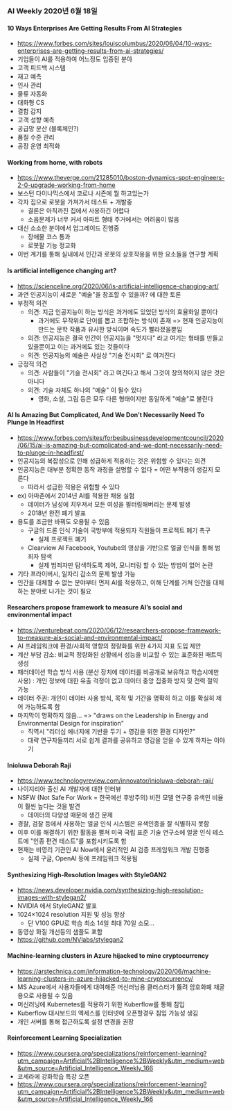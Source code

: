 ### AI Weekly 2020년 6월 18일

#### 10 Ways Enterprises Are Getting Results From AI Strategies
- https://www.forbes.com/sites/louiscolumbus/2020/06/04/10-ways-enterprises-are-getting-results-from-ai-strategies/
- 기업들이 AI를 적용하여 어느정도 입증된 분야
- 고객 피드백 시스템
- 재고 예측
- 인사 관리
- 물류 자동화
- 대화형 CS
- 결함 감지
- 고객 성향 예측
- 공급망 분산 (블록체인?)
- 품질 수준 관리
- 공장 운영 최적화


#### Working from home, with robots
- https://www.theverge.com/21285010/boston-dynamics-spot-engineers-2-0-upgrade-working-from-home
- 보스턴 다이나믹스에서 코로나 시즌에 뭘 하고있는가
- 각자 집으로 로봇을 가져가서 테스트 + 개발중
  - 결론은 아직까진 집에서 사용하긴 어렵다
  - 소음문제가 너무 커서 아파트 형태 주거에서는 어려움이 많음
- 대신 소소한 분야에서 업그레이드 진행중
  - 장애물 코스 통과
  - 로봇팔 기능 정교화
- 이번 계기를 통해 실내에서 인간과 로봇의 상호작용을 위한 요소들을 연구할 계획


#### Is artificial intelligence changing art?
- https://scienceline.org/2020/06/is-artificial-intelligence-changing-art/
- 과연 인공지능이 새로운 "예술"을 창조할 수 있을까? 에 대한 토론
- 부정적 의견
  - 의견: 지금 인공지능이 하는 방식은 과거에도 있었던 방식의 효율화일 뿐이다
    - 과거에도 무작위로 단어를 뽑고 조합하는 방식이 존재 => 현재 인공지능이 만드는 문학 작품과 유사한 방식이며 속도가 빨라졌을뿐임
  - 의견: 인공지능은 결국 인간이 인공지능을 "멋지다" 라고 여기는 형태를 만들고 있을뿐이고 이는 과거에도 있는 것들이다
  - 의견: 인공지능의 예술은 사실상 "기술 전시회" 로 여겨진다
- 긍정적 의견
  - 의견: 사람들이 "기술 전시회" 라고 여긴다고 해서 그것이 창의적이지 않은 것은 아니다
  - 의견: 기술 자체도 하나의 "예술" 이 될수 있다
    - 영화, 소설, 그림 등은 모두 다른 형태이지만 동일하게 "예술"로 불린다


#### AI Is Amazing But Complicated, And We Don’t Necessarily Need To Plunge In Headfirst
- https://www.forbes.com/sites/forbesbusinessdevelopmentcouncil/2020/06/15/ai-is-amazing-but-complicated-and-we-dont-necessarily-need-to-plunge-in-headfirst/
- 인공지능의 복잡성으로 인해 성급하게 적용하는 것은 위험할 수 있다는 의견
- 인공지능은 대부분 정확한 동작 과정을 설명할 수 없다 = 어떤 부작용이 생길지 모른다
  - 따라서 성급한 적용은 위험할 수 있다
- ex) 아마존에서 2014년 AI를 적용한 채용 실험
  - 데이터가 남성에 치우져서 모든 여성을 필터링해버리는 문제 발생
  - 2018년 완전 폐기 발표
- 용도를 조금만 바꿔도 오용될 수 있음
  - 구글의 드론 인식 기술이 국방부에 적용되자 직원들이 프로젝트 폐기 촉구
    - 실제 프로젝트 폐기
  - Clearview AI Facebook, Youtube의 영상을 기반으로 얼굴 인식을 통해 범죄자 탐색
    - 실제 범죄자만 탐색하도록 제어, 모니터링 할 수 있는 방법이 없어 논란
- 기타 프라이버시, 일자리 감소의 문제 발생 가능
- 인간을 대체할 수 없는 분야부터 먼저 AI를 적용하고, 이해 단계를 거쳐 인간을 대체하는 분야로 나가는 것이 필요


#### Researchers propose framework to measure AI’s social and environmental impact
- https://venturebeat.com/2020/06/12/researchers-propose-framework-to-measure-ais-social-and-environmental-impact/
- AI 프레임워크에 환경/사회적 영향의 정량화를 위한 4가지 지표 도입 제안
- 계산 부담 감소: 비교적 정량화된 상황에서 성능을 비교할 수 있는 표준화된 매트릭 생성
- 패러데이션 학습 방식 사용 (분산 장치에 데이터를 비공개로 보유하고 학습시에만 사용) : 개인 정보에 대한 유출 걱정이 없고 데이터 중앙 집중화 방지 및 전력 절약 가능
- 데이터 주권: 개인이 데이터 사용 방식, 목적 및 기간을 명확히 하고 이를 확실히 제어 가능하도록 함
- 마지막이 명확하지 않음... =>  "draws on the Leadership in Energy and Environmental Design for inspiration"
  - 직역시 "리더십 에너지에 기반을 두기 + 영감을 위한 환경 디자인?"
  - 대략 연구자들끼리 서로 쉽게 결과를 공유하고 영감을 얻을 수 있게 하자는 이야기


#### Inioluwa Deborah Raji
- https://www.technologyreview.com/innovator/inioluwa-deborah-raji/
- 나이지리아 출신 AI 개발자에 대한 인터뷰
- NSFW (Not Safe For Work = 한국에선 후방주의) 비전 모델 연구중 유색인 비율이 훨씬 높다는 것을 발견
  - 데이터의 다양성 때문에 생긴 문제
- 경찰, 검찰 등에서 사용하는 얼굴 인식 시스템은 유색인종을 잘 식별하지 못함
- 이후 이를 해결하기 위한 활동을 펼쳐 미국 국립 표준 기술 연구소에 얼굴 인식 테스트에 "인종 편견 테스트"를 포함시키도록 함
- 현재는 비영리 기관인 AI Now에서 윤리적인 AI 검증 프레임워크 개발 진행중
  - 실제 구글, OpenAI 등에 프레임워크 적용됨
  
  
  
#### Synthesizing High-Resolution Images with StyleGAN2
- https://news.developer.nvidia.com/synthesizing-high-resolution-images-with-stylegan2/
- NVIDIA 에서 StyleGAN2 발표
- 1024×1024 resolution 지원 및 성능 향상
  - 단 V100 GPU로 학습 최소 14일 최대 70일 소모...
- 동영상 화질 개선등의 샘플도 포함
- https://github.com/NVlabs/stylegan2


#### Machine-learning clusters in Azure hijacked to mine cryptocurrency
- https://arstechnica.com/information-technology/2020/06/machine-learning-clusters-in-azure-hijacked-to-mine-cryptocurrency/
- MS Azure에서 사용자들에게 대여해준 머신러닝용 클러스터가 뚫려 암호화폐 채굴용으로 사용될 수 있음
- 머신러닝에 Kubernetes를 적용하기 위한 Kuberflow를 통해 침입
- Kuberflow 대시보드의 엑세스를 인터넷에 오픈할경우 침입 가능성 생김
- 개인 서버를 통해 접근하도록 설정 변경을 권장


#### Reinforcement Learning Specialization
- https://www.coursera.org/specializations/reinforcement-learning?utm_campaign=Artificial%2BIntelligence%2BWeekly&utm_medium=web&utm_source=Artificial_Intelligence_Weekly_166
- 코세라에 강화학습 특강 오픈
- https://www.coursera.org/specializations/reinforcement-learning?utm_campaign=Artificial%2BIntelligence%2BWeekly&utm_medium=web&utm_source=Artificial_Intelligence_Weekly_166











